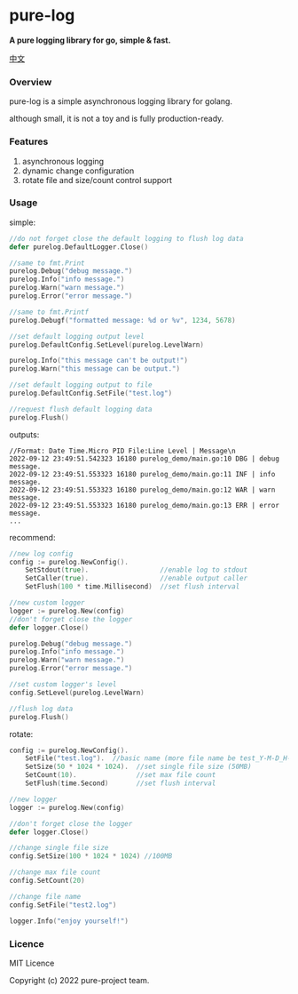 # pure-log

**A pure logging library for go, simple & fast.**

[中文](doc/README_cn.md)



### Overview

pure-log is a simple asynchronous logging library for golang.

although small, it is not a toy and is fully production-ready.



### Features

1. asynchronous logging
2. dynamic change configuration
3. rotate file and size/count control support



### Usage

simple:

```go
//do not forget close the default logging to flush log data
defer purelog.DefaultLogger.Close()

//same to fmt.Print
purelog.Debug("debug message.")
purelog.Info("info message.")
purelog.Warn("warn message.")
purelog.Error("error message.")

//same to fmt.Printf
purelog.Debugf("formatted message: %d or %v", 1234, 5678)

//set default logging output level
purelog.DefaultConfig.SetLevel(purelog.LevelWarn)

purelog.Info("this message can't be output!")
purelog.Warn("this message can be output.")

//set default logging output to file
purelog.DefaultConfig.SetFile("test.log")

//request flush default logging data
purelog.Flush()
```

outputs:

```
//Format: Date Time.Micro PID File:Line Level | Message\n
2022-09-12 23:49:51.542323 16180 purelog_demo/main.go:10 DBG | debug message.
2022-09-12 23:49:51.553323 16180 purelog_demo/main.go:11 INF | info message.
2022-09-12 23:49:51.553323 16180 purelog_demo/main.go:12 WAR | warn message.
2022-09-12 23:49:51.553323 16180 purelog_demo/main.go:13 ERR | error message.
...
```



recommend:

```go
//new log config
config := purelog.NewConfig().
	SetStdout(true).                  //enable log to stdout
	SetCaller(true).                  //enable output caller
	SetFlush(100 * time.Millisecond)  //set flush interval

//new custom logger
logger := purelog.New(config)
//don't forget close the logger
defer logger.Close()

purelog.Debug("debug message.")
purelog.Info("info message.")
purelog.Warn("warn message.")
purelog.Error("error message.")

//set custom logger's level
config.SetLevel(purelog.LevelWarn)

//flush log data
purelog.Flush()
```



rotate:

```go
config := purelog.NewConfig().
	SetFile("test.log").  //basic name (more file name be test_Y-M-D_H-M-S_NS.log)
	SetSize(50 * 1024 * 1024).  //set single file size (50MB)
	SetCount(10).               //set max file count
	SetFlush(time.Second)       //set flush interval

//new logger
logger := purelog.New(config)

//don't forget close the logger
defer logger.Close()

//change single file size
config.SetSize(100 * 1024 * 1024) //100MB

//change max file count
config.SetCount(20)

//change file name
config.SetFile("test2.log")

logger.Info("enjoy yourself!")
```



### Licence

MIT Licence

Copyright (c) 2022 pure-project team.